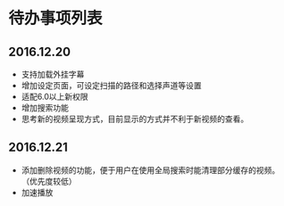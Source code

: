 # 待办事项列表
## 2016.12.20
- 支持加载外挂字幕
- 增加设定页面，可设定扫描的路径和选择声道等设置
- 适配6.0以上新权限
- 增加搜索功能
- 思考新的视频呈现方式，目前显示的方式并不利于新视频的查看。

## 2016.12.21
- 添加删除视频的功能，便于用户在使用全局搜索时能清理部分缓存的视频。（优先度较低）
- 加速播放



